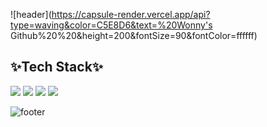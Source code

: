 ![header](https://capsule-render.vercel.app/api?type=waving&color=C5E8D6&text=%20Wonny's Github%20%20&height=200&fontSize=90&fontColor=ffffff)

## ✨Tech Stack✨
<img src="https://img.shields.io/badge/HTML5-3DDC84?style=flat-square&logo=Android&logoColor=white"/>
<img src="https://img.shields.io/badge/CSS3-3DDC84?style=flat-square&logo=Android&logoColor=white"/>
<img src="https://img.shields.io/badge/JavaScript-3DDC84?style=flat-square&logo=Android&logoColor=white"/>
<img src="https://img.shields.io/badge/React-3DDC84?style=flat-square&logo=Android&logoColor=white"/>


![footer](https://capsule-render.vercel.app/api?section=footer&type=waving&color=7F7FD5)
<!--
**Wonny-ing/Wonny-ing** is a ✨ _special_ ✨ repository because its `README.md` (this file) appears on your GitHub profile.

Here are some ideas to get you started:

- 🔭 I’m currently working on ...
- 🌱 I’m currently learning ...
- 👯 I’m looking to collaborate on ...
- 🤔 I’m looking for help with ...
- 💬 Ask me about ...
- 📫 How to reach me: ...
- 😄 Pronouns: ...
- ⚡ Fun fact: ...
-->

